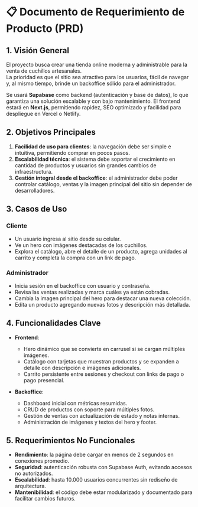 # 📋 Documento de Requerimiento de Producto (PRD)

## 1. Visión General
El proyecto busca crear una tienda online moderna y administrable para la venta de cuchillos artesanales.  
La prioridad es que el sitio sea atractivo para los usuarios, fácil de navegar y, al mismo tiempo, brinde un backoffice sólido para el administrador.

Se usará **Supabase** como backend (autenticación y base de datos), lo que garantiza una solución escalable y con bajo mantenimiento. El frontend estará en **Next.js**, permitiendo rapidez, SEO optimizado y facilidad para despliegue en Vercel o Netlify.

## 2. Objetivos Principales
1. **Facilidad de uso para clientes**: la navegación debe ser simple e intuitiva, permitiendo comprar en pocos pasos.
2. **Escalabilidad técnica**: el sistema debe soportar el crecimiento en cantidad de productos y usuarios sin grandes cambios de infraestructura.
3. **Gestión integral desde el backoffice**: el administrador debe poder controlar catálogo, ventas y la imagen principal del sitio sin depender de desarrolladores.

## 3. Casos de Uso
### Cliente
- Un usuario ingresa al sitio desde su celular.  
- Ve un hero con imágenes destacadas de los cuchillos.  
- Explora el catálogo, abre el detalle de un producto, agrega unidades al carrito y completa la compra con un link de pago.  

### Administrador
- Inicia sesión en el backoffice con usuario y contraseña.  
- Revisa las ventas realizadas y marca cuáles ya están cobradas.  
- Cambia la imagen principal del hero para destacar una nueva colección.  
- Edita un producto agregando nuevas fotos y descripción más detallada.

## 4. Funcionalidades Clave
- **Frontend**:
  - Hero dinámico que se convierte en carrusel si se cargan múltiples imágenes.  
  - Catálogo con tarjetas que muestran productos y se expanden a detalle con descripción e imágenes adicionales.  
  - Carrito persistente entre sesiones y checkout con links de pago o pago presencial.  

- **Backoffice**:
  - Dashboard inicial con métricas resumidas.  
  - CRUD de productos con soporte para múltiples fotos.  
  - Gestión de ventas con actualización de estado y notas internas.  
  - Administración de imágenes y textos del hero y footer.

## 5. Requerimientos No Funcionales
- **Rendimiento**: la página debe cargar en menos de 2 segundos en conexiones promedio.  
- **Seguridad**: autenticación robusta con Supabase Auth, evitando accesos no autorizados.  
- **Escalabilidad**: hasta 10.000 usuarios concurrentes sin rediseño de arquitectura.  
- **Mantenibilidad**: el código debe estar modularizado y documentado para facilitar cambios futuros.

